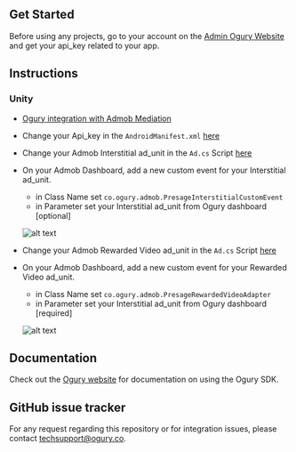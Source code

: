 ## Get Started

Before using any projects, go to your account on the [Admin Ogury Website](https://admin.ogury.co) and get your api_key related to your app.

## Instructions

### Unity

* [Ogury integration with Admob Mediation](https://github.com/Ogury/Sample-Projects/tree/master/Unity/UnityAdmobMediation)
* Change your Api_key in the `AndroidManifest.xml` [here](https://github.com/Ogury/Sample-Projects/blob/master/Unity/UnityAdmobMediation/UnityAdmobMediation/Assets/Plugins/Android/AndroidManifest.xml#L34)
* Change your Admob Interstitial ad_unit in the `Ad.cs` Script [here](https://github.com/Ogury/Sample-Projects/blob/master/Unity/UnityAdmobMediation/UnityAdmobMediation/Assets/Ad.cs#L17)
* On your Admob Dashboard, add a new custom event for your Interstitial ad_unit.
	* in Class Name set `co.ogury.admob.PresageInterstitialCustomEvent`
	* in Parameter set your Interstitial ad_unit from Ogury dashboard [optional]

	![alt text](https://s3-eu-west-1.amazonaws.com/ogury-cdn/Loicvdb-Github/unity_admob_interstitial.png)

* Change your Admob Rewarded Video ad_unit in the `Ad.cs` Script [here](https://github.com/Ogury/Sample-Projects/blob/master/Unity/UnityAdmobMediation/UnityAdmobMediation/Assets/Ad.cs#L18)
* On your Admob Dashboard, add a new custom event for your Rewarded Video ad_unit.
	* in Class Name set `co.ogury.admob.PresageRewardedVideoAdapter`
	* in Parameter set your Interstitial ad_unit from Ogury dashboard [required]

	![alt text](https://s3-eu-west-1.amazonaws.com/ogury-cdn/Loicvdb-Github/unity_admob_rewarded_video.png)

## Documentation

Check out the [Ogury website](https://admin.ogury.co) for documentation on using the Ogury SDK.

## GitHub issue tracker

For any request regarding this repository or for integration issues, please contact techsupport@ogury.co.

